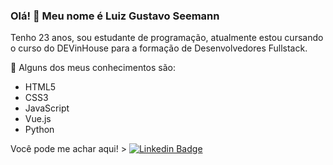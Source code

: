 ### Olá! 👋 Meu nome é Luiz Gustavo Seemann
Tenho 23 anos, sou estudante de programação, atualmente estou cursando o curso do DEVinHouse para a formação de Desenvolvedores Fullstack.

🌱 Alguns dos meus conhecimentos são:

- HTML5
- CSS3
- JavaScript
- Vue.js
- Python

Você pode me achar aqui! > [![Linkedin Badge](https://img.shields.io/badge/-LinkedIn-blue?style=flat-square&logo=Linkedin&logoColor=white&link=https://www.linkedin.com/in/luiz-gustavo-seemann-3a4821221/)](https://www.linkedin.com/in/luiz-gustavo-seemann-3a4821221/)
